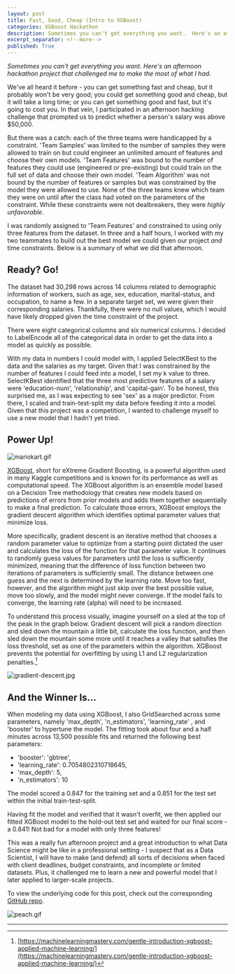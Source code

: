 ```yaml
---
layout: post
title: Fast, Good, Cheap (Intro to XGBoost)
categories: XGBoost Hackathon
description: Sometimes you can't get everything you want.  Here's an afternoon hackathon project that challenged me to make the most of what I had
excerpt_separator: <!--more-->
published: True
---
```


*Sometimes you can't get everything you want.  Here's an afternoon hackathon project that challenged me to make the most of what I had.*

<!--more-->

We've all heard it before - you can get something fast and cheap, but it probably won't be very good; you could get something good and cheap, but it will take a long time; or you can get something good and fast, but it's going to cost you.  In that vein, I participated in an afternoon hacking challenge that prompted us to predict whether a person's salary was above $50,000.

But there was a catch: each of the three teams were handicapped by a constraint.  'Team Samples' was limited to the number of samples they were allowed to train on but could engineer an unlimited amount of features and choose their own models.  'Team Features' was bound to the number of features they could use (engineered or pre-existing) but could train on the full set of data and choose their own model.  'Team Algorithm' was not bound by the number of features or samples but was constrained by the model they were allowed to use.  None of the three teams knew which team they were on until after the class had voted on the parameters of the constraint.  While these constraints were not dealbreakers, they were *highly unfavorable*.  

I was randomly assigned to 'Team Features' and constrained to using only three features from the dataset.  In three and a half hours, I worked with my two teammates to build out the best model we could given our project *and* time constraints.  Below is a summary of what we did that afternoon.

## Ready? Go!

The dataset had 30,298 rows across 14 columns related to demographic information of workers, such as age, sex, education, marital-status, and occupation, to name a few.  In a separate target set, we were given their corresponding salaries.  Thankfully, there were no null values, which I would have likely dropped given the time constraint of the project.

There were eight categorical columns and six numerical columns.  I decided to LabelEncode all of the categorical data in order to get the data into a model as quickly as possible.

With my data in numbers I could model with, I applied SelectKBest to the data and the salaries as my target.  Given that I was constrained by the number of features I could feed into a model, I set my k value to three.  SelectKBest identified that the three most predictive features of a salary were 'education-num', 'relationship', and 'capital-gain'.  To be honest, this surprised me, as I was expecting to see 'sex' as a major predictor.  From there, I scaled and train-test-split my data before feeding it into a model.  Given that this project was a competition, I wanted to challenge myself to use a new model that I hadn't yet tried.  

## Power Up!

![mariokart.gif](/static/img/mariokart.gif)

[XGBoost](https://github.com/dmlc/xgboost), short for eXtreme Gradient Boosting, is a powerful algorithm used in many Kaggle competitions and is known for its performance as well as computational speed.  The XGBoost algorithm is an ensemble model based on a Decision Tree methodology that creates new models based on predictions of errors from prior models and adds them together sequentially to make a final prediction.  To calculate those errors, XGBoost employs the gradient descent algorithm which identifies optimal parameter values that minimize loss.  

More specifically, gradient descent is an iterative method that chooses a random parameter value to optimize from a starting point dictated the user and calculates the loss of the function for that parameter value.  It continues to randomly guess values for parameters until the loss is sufficiently minimized, meaning that the difference of loss function between two iterations of parameters is sufficiently small.  The distance between one guess and the next is determined by the learning rate.  Move too fast, however, and the algorithm might just skip over the best possible value, move too slowly, and the model might never converge.  If the model fails to converge, the learning rate (alpha) will need to be increased.

To understand this process visually, imagine yourself on a sled at the top of the peak in the graph below.  Gradient descent will pick a random direction and sled down the mountain a little bit, calculate the loss function, and then sled down the mountain some more until it reaches a valley that satisfies the loss threshold, set as one of the parameters within the algorithm.  XGBoost prevents the potential for overfitting by using L1 and L2 regularization penalties.[^1]

![gradient-descent.jpg](/static/img/gradient-descent.jpg)

## And the Winner Is...

When modeling my data using XGBoost, I also GridSearched across some parameters, namely 'max_depth', 'n_estimators', 'learning_rate' , and 'booster' to hypertune the model.  The fitting took about four and a half minutes across 13,500 possible fits and returned the following best parameters:

- 'booster': 'gbtree',
- 'learning_rate': 0.7054802310718645,
- 'max_depth': 5,
- 'n_estimators': 10

The model scored a 0.847 for the training set and a 0.851 for the test set within the initial train-test-split.

Having fit the model and verified that it wasn't overfit, we then applied our fitted XGBoost model to the hold-out test set and waited for our final score - a 0.841!  Not bad for a model with only three features!

This was a really fun afternoon project and a great introduction to what Data Science might be like in a professional setting - I suspect that as a Data Scientist, I will have to make (and defend) all sorts of decisions when faced with client deadlines, budget constraints, and incomplete or limited datasets.  Plus, it challenged me to learn a new and powerful model that I later applied to larger-scale projects.

To view the underlying code for this post, check out the corresponding [GitHub repo](https://github.com/thedatasleuth/Fast-Good-Cheap).

![peach.gif](/static/img/peach.gif)

---
[^1]: [https://machinelearningmastery.com/gentle-introduction-xgboost-applied-machine-learning/](https://machinelearningmastery.com/gentle-introduction-xgboost-applied-machine-learning/)
